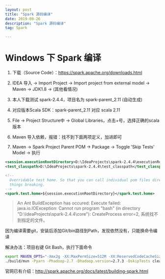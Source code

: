 ```yaml
---
layout: post
title: "Spark 源码编译"
date: 2019-09-26
description: "Spark 源码编译"
tag: Spark

---
```



# Windows 下 Spark 编译

1. 下载（Source Code）：https://spark.apache.org/downloads.html

2. IDEA 导入 -> Import Project -> Import project from external model -> Maven -> JDK1.8 -> (其他看情况)

3. 本人下载测试 spark-2.4.4，项目名为 spark-parent_2.11 (自动生成)

4. 对应版本Scala SDK：spark-parent_2.11 对应 scala 2.11

5. File -> Project Structure中 -> Global Libraries，点击+号，选择正确的scala版本

6. Maven 导入依赖，报错：找不到下面两项定义，加进即可

7. Maven -> Spark Project Parent POM -> Package -> Toggle 'Skip Tests' Model -> 执行

```xml
<session.executionRootDirectory>D:\IdeaProjects\spark-2.4.4\executionRootDirectory</session.executionRootDirectory>
<test_classpath>D:\IdeaProjects\spark-2.4.4\test_classpath</test_classpath>

<!--
  Overridable test home. So that you can call individual pom files directly without
  things breaking.
-->
<spark.test.home>${session.executionRootDirectory}</spark.test.home>
```

> An Ant BuildException has occured: Execute failed: java.io.IOException: Cannot run program "bash" (in directory "D:\IdeaProjects\spark-2.4.4\core"): CreateProcess error=2, 系统找不到指定的文件。

因为编译需要git，安装后添加Git/bin路径到Path，发现依然没有，只能换命令编译


解决办法：项目右键 Git Bash，执行下面命令
```sh
export MAVEN_OPTS="-Xmx2g -XX:MaxPermSize=512M -XX:ReservedCodeCacheSize=512m"
./build/mvn -Pyarn -Phadoop-2.7 -Dhadoop.version=2.7.3 -DskipTests clean package
```
官网已有介绍：http://spark.apache.org/docs/latest/building-spark.html


